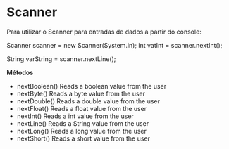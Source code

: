 # Scanner

Para utilizar o Scanner para entradas de dados a partir do console:

Scanner scanner = new Scanner(System.in);
int vatInt = scanner.nextInt();

String varString = scanner.nextLine();


**Métodos**

* nextBoolean() 	Reads a boolean value from the user
* nextByte() 	Reads a byte value from the user
* nextDouble() 	Reads a double value from the user
* nextFloat() 	Reads a float value from the user
* nextInt() 	Reads a int value from the user
* nextLine() 	Reads a String value from the user
* nextLong() 	Reads a long value from the user
* nextShort() 	Reads a short value from the user
